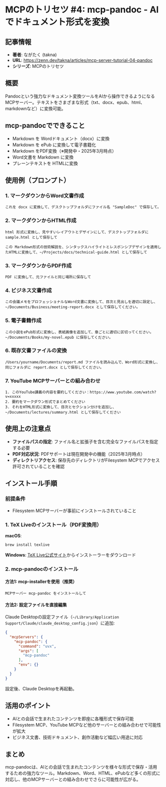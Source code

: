 # MCPのトリセツ #4: mcp-pandoc - AIでドキュメント形式を変換

## 記事情報
- **著者**: ながたく (takna)
- **URL**: https://zenn.dev/takna/articles/mcp-server-tutorial-04-pandoc
- **シリーズ**: MCPのトリセツ

## 概要
Pandocという強力なドキュメント変換ツールをAIから操作できるようになるMCPサーバー。テキストをさまざまな形式（txt、docx、epub、html、markdownなど）に変換可能。

## mcp-pandocでできること
- Markdown を Wordドキュメント（docx）に変換
- Markdown を ePub に変換して電子書籍化
- Markdown をPDF変換（※開発中・2025年3月時点）
- Word文書を Markdown に変換
- プレーンテキストを HTMLに変換

## 使用例（プロンプト）

### 1. マークダウンからWord文書作成
```
これを docx に変換して、デスクトップフォルダにファイル名 "SampleDoc" で保存して。
```

### 2. マークダウンからHTML作成
```
html 形式に変換し、見やすいレイアウトとデザインにして、デスクトップフォルダに sample.html として保存して

この Markdown形式の技術解説を、シンタックスハイライトとレスポンシブデザインを適用したHTMLに変換して、~/Projects/docs/technical-guide.html として保存して
```

### 3. マークダウンからPDF作成
```
PDF に変換して、元ファイルと同じ場所に保存して
```

### 4. ビジネス文書作成
```
この会議メモをプロフェッショナルなWord文書に変換して、目次と見出しを適切に設定し、~/Documents/Business/meeting-report.docx として保存してください。
```

### 5. 電子書籍作成
```
この小説をePub形式に変換し、表紙画像を追加して、章ごとに適切に区切ってください。~/Documents/Books/my-novel.epub に保存してください。
```

### 6. 既存文書ファイルの変換
```
/Users/yourname/Documents/report.md ファイルを読み込んで、Word形式に変換し、同じフォルダに report.docx として保存してください。
```

### 7. YouTube MCPサーバーとの組み合わせ
```
1. このYouTube講義の内容を要約してください：https://www.youtube.com/watch?v=xxxxx
2. 要約をマークダウン形式でまとめてください
3. それをHTML形式に変換して、目次とセクション分けを追加し、~/Documents/lectures/summary.html として保存してください
```

## 使用上の注意点
- **ファイルパスの指定**: ファイル名と拡張子を含む完全なファイルパスを指定する必要
- **PDF対応状況**: PDFサポートは現在開発中の機能（2025年3月時点）
- **ディレクトリアクセス**: 保存先のディレクトリがFilesystem MCPでアクセス許可されていることを確認

## インストール手順

### 前提条件
- Filesystem MCPサーバーが事前にインストールされていること

### 1. TeX Liveのインストール（PDF変換用）

**macOS**:
```bash
brew install texlive
```

**Windows**: 
[TeX Live公式サイト](https://tug.org/texlive/)からインストーラーをダウンロード

### 2. mcp-pandocのインストール

#### 方法1: mcp-installerを使用（推奨）
```
MCPサーバー mcp-pandoc をインストールして
```

#### 方法2: 設定ファイルを直接編集
Claude Desktopの設定ファイル（`~/Library/Application Support/Claude/claude_desktop_config.json`）に追加:

```json
{
  "mcpServers": {
    "mcp-pandoc": {
      "command": "uvx",
      "args": [
        "mcp-pandoc"
      ],
      "env": {}
    }
  }
}
```

設定後、Claude Desktopを再起動。

## 活用のポイント
- AIとの会話で生まれたコンテンツを即座に各種形式で保存可能
- Filesystem MCP、YouTube MCPなど他のサーバーとの組み合わせで可能性が拡大
- ビジネス文書、技術ドキュメント、創作活動など幅広い用途に対応

## まとめ
mcp-pandocは、AIとの会話で生まれたコンテンツを様々な形式で保存・活用するための強力なツール。Markdown、Word、HTML、ePubなど多くの形式に対応し、他のMCPサーバーとの組み合わせでさらに可能性が広がる。